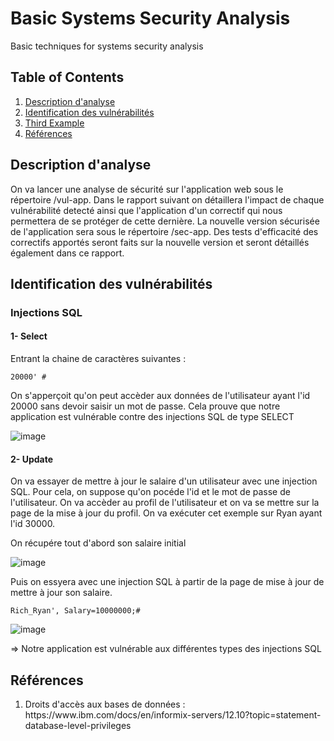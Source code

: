 # Basic Systems Security Analysis
Basic techniques for systems security analysis

## Table of Contents
1. [Description d'analyse](#Description-d'analyse)
2. [Identification des vulnérabilités](#Identification-des-vulnérabilités)
3. [Third Example](#third-example)
4. [Références](#Références)

## Description d'analyse

On va lancer une analyse de sécurité sur l'application web sous le répertoire /vul-app. Dans le rapport suivant on détaillera l'impact de chaque vulnérabilité detecté ainsi que l'application d'un correctif qui nous permettera de se protéger de cette dernière. La nouvelle version sécurisée de l'application sera sous le répertoire /sec-app. Des tests d'efficacité des correctifs apportés seront faits sur la nouvelle version et seront détaillés également dans ce rapport.

## Identification des vulnérabilités

### Injections SQL

#### 1- Select

Entrant la chaine de caractères suivantes : 

``` 20000' # ```

On s'apperçoit qu'on peut accèder aux données de l'utilisateur ayant l'id 20000 sans devoir saisir un mot de passe. Cela prouve que notre application est vulnérable contre des injections SQL de type SELECT

![image](https://user-images.githubusercontent.com/114408910/206226217-bf16b4c3-28b4-433b-be57-656588fd91a3.png)

#### 2- Update

On va essayer de mettre à jour le salaire d'un utilisateur avec une injection SQL. Pour cela, on suppose qu'on pocéde l'id et le mot de passe de l'utilisateur. On va accèder au profil de l'utilisateur et on va se mettre sur la page de la mise à jour du profil. On va exécuter cet exemple sur Ryan ayant l'id 30000.

On récupére tout d'abord son salaire initial

![image](https://user-images.githubusercontent.com/114408910/206229400-fd7278a9-bfad-4ee6-946a-f93433343f91.png)

Puis on essyera avec une injection SQL à partir de la page de mise à jour de mettre à jour son salaire.

``` Rich_Ryan', Salary=10000000;# ```

![image](https://user-images.githubusercontent.com/114408910/206233299-a98c7465-f347-48fc-bcbb-379c7f843291.png)

=> Notre application est vulnérable aux différentes types des injections SQL

## Références
<ol>
  <li>Droits d'accès aux bases de données : https://www.ibm.com/docs/en/informix-servers/12.10?topic=statement-database-level-privileges </li>
</ol>
